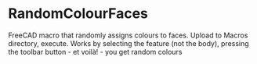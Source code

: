 # RandomColourFaces
FreeCAD macro that randomly assigns colours to faces.
Upload to Macros directory, execute. 
Works by selecting the feature (not the body), pressing the toolbar button - et voilà! - you get random colours 

